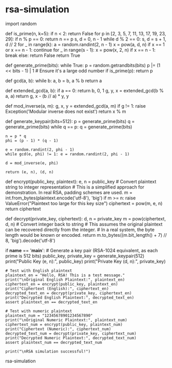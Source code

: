 # rsa-simulation

import random

def is_prime(n, k=5):
    if n < 2: return False
    for p in [2, 3, 5, 7, 11, 13, 17, 19, 23, 29]:
        if n % p == 0: return n == p
    s, d = 0, n - 1
    while d % 2 == 0:
        s, d = s + 1, d // 2
    for _ in range(k):
        a = random.randint(2, n - 1)
        x = pow(a, d, n)
        if x == 1 or x == n - 1: continue
        for _ in range(s - 1):
            x = pow(x, 2, n)
            if x == n - 1: break
        else: return False
    return True

def generate_prime(bits):
    while True:
        p = random.getrandbits(bits)
        p |= (1 << bits - 1) | 1  # Ensure it's a large odd number
        if is_prime(p): return p

def gcd(a, b):
    while b: a, b = b, a % b
    return a

def extended_gcd(a, b):
    if a == 0: return b, 0, 1
    g, y, x = extended_gcd(b % a, a)
    return g, x - (b // a) * y, y

def mod_inverse(a, m):
    g, x, y = extended_gcd(a, m)
    if g != 1: raise Exception('Modular inverse does not exist')
    return x % m

def generate_keypair(bits=512):
    p = generate_prime(bits)
    q = generate_prime(bits)
    while q == p: q = generate_prime(bits)

    n = p * q
    phi = (p - 1) * (q - 1)

    e = random.randint(2, phi - 1)
    while gcd(e, phi) != 1: e = random.randint(2, phi - 1)

    d = mod_inverse(e, phi)

    return (e, n), (d, n)

def encrypt(public_key, plaintext):
    e, n = public_key
    # Convert plaintext string to integer representation
    # This is a simplified approach for demonstration. In real RSA, padding schemes are used.
    m = int.from_bytes(plaintext.encode('utf-8'), 'big')
    if m >= n: raise ValueError("Plaintext too large for this key size")
    ciphertext = pow(m, e, n)
    return ciphertext

def decrypt(private_key, ciphertext):
    d, n = private_key
    m = pow(ciphertext, d, n)
    # Convert integer back to string
    # This assumes the original plaintext can be recovered directly from the integer.
    # In a real system, the byte length would be known or encoded.
    return m.to_bytes((m.bit_length() + 7) // 8, 'big').decode('utf-8')

if __name__ == '__main__':
    # Generate a key pair (RSA-1024 equivalent, as each prime is 512 bits)
    public_key, private_key = generate_keypair(512)
    print("Public Key (e, n):", public_key)
    print("Private Key (d, n):", private_key)

    # Test with English plaintext
    plaintext_en = "Hello, RSA! This is a test message."
    print("\nOriginal English Plaintext:", plaintext_en)
    ciphertext_en = encrypt(public_key, plaintext_en)
    print("Ciphertext (English):", ciphertext_en)
    decrypted_text_en = decrypt(private_key, ciphertext_en)
    print("Decrypted English Plaintext:", decrypted_text_en)
    assert plaintext_en == decrypted_text_en

    # Test with numeric plaintext
    plaintext_num = "12345678901234567890"
    print("\nOriginal Numeric Plaintext:", plaintext_num)
    ciphertext_num = encrypt(public_key, plaintext_num)
    print("Ciphertext (Numeric):", ciphertext_num)
    decrypted_text_num = decrypt(private_key, ciphertext_num)
    print("Decrypted Numeric Plaintext:", decrypted_text_num)
    assert plaintext_num == decrypted_text_num

    print("\nRSA simulation successful!")



rsa-simulation
